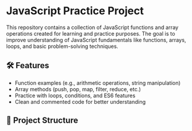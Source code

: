 # JavaScript Practice Project

This repository contains a collection of JavaScript functions and array operations created for learning and practice purposes. The goal is to improve understanding of JavaScript fundamentals like functions, arrays, loops, and basic problem-solving techniques.

## 🛠️ Features

- Function examples (e.g., arithmetic operations, string manipulation)
- Array methods (push, pop, map, filter, reduce, etc.)
- Practice with loops, conditions, and ES6 features
- Clean and commented code for better understanding

## 📂 Project Structure

